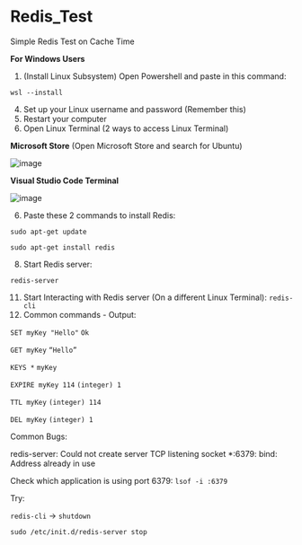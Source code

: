 # Redis_Test
Simple Redis Test on Cache Time 

**For Windows Users** 
1. (Install Linux Subsystem) Open Powershell and paste in this command:
   
``wsl --install``

4. Set up your Linux username and password (Remember this)
5. Restart your computer
6. Open Linux Terminal
(2 ways to access Linux Terminal)

**Microsoft Store** (Open Microsoft Store and search for Ubuntu)

![image](https://github.com/duc-beluga/Redis_Test/assets/98554622/a2efa425-288b-4811-aa52-21dd786d4870)

**Visual Studio Code Terminal**

![image](https://github.com/duc-beluga/Redis_Test/assets/98554622/7f7b0a55-7ebe-4791-8968-bcba1cc096a2)

6. Paste these 2 commands to install Redis:
   
``sudo apt-get update``

``sudo apt-get install redis``

8. Start Redis server:
   
``redis-server``

11. Start Interacting with Redis server (On a different Linux Terminal):
``redis-cli``
12. Common commands - Output:
    
``SET myKey "Hello"``  		``Ok``

``GET myKey``				``“Hello”``		

``KEYS *``				``myKey``		

``EXPIRE myKey 114``		``(integer) 1``	 

``TTL myKey``				``(integer) 114``

``DEL myKey``				``(integer) 1``	

Common Bugs:

redis-server: Could not create server TCP listening socket *:6379: bind: Address already in use

Check which application is using port 6379: ``lsof -i :6379``


Try: 

``redis-cli`` -> ``shutdown``

``sudo /etc/init.d/redis-server stop``


